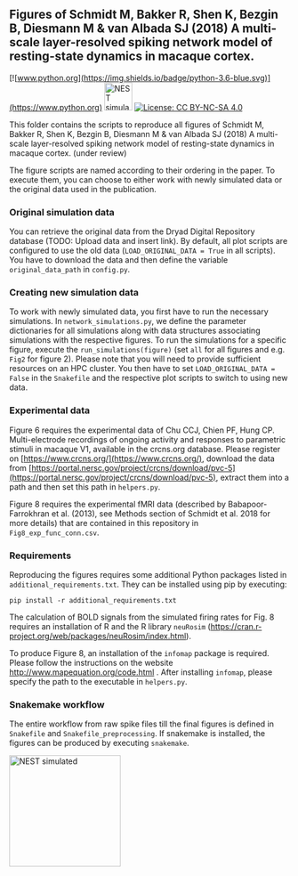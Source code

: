 ## Figures of Schmidt M, Bakker R, Shen K, Bezgin B, Diesmann M & van Albada SJ (2018) A multi-scale layer-resolved spiking network model of resting-state dynamics in macaque cortex.

[![www.python.org](https://img.shields.io/badge/python-3.6-blue.svg)](https://www.python.org) <a href="http://www.nest-simulator.org"> <img src="https://raw.githubusercontent.com/nest/nest-simulator/master/extras/logos/nest-simulated.png" alt="NEST simulated" width="50"/></a> [![License: CC BY-NC-SA 4.0](https://img.shields.io/badge/License-CC%20BY--NC--SA%204.0-lightgrey.svg)](https://creativecommons.org/licenses/by-nc-sa/4.0/)

This folder contains the scripts to reproduce all figures of Schmidt M, Bakker R, Shen K, Bezgin B, Diesmann M & van Albada SJ (2018) A multi-scale layer-resolved spiking network model of resting-state dynamics in macaque cortex. (under review)

The figure scripts are named according to their ordering in the paper. To execute them, you can choose to either work with newly simulated data or the original data used in the publication. 

### Original simulation data

You can retrieve the original data from the Dryad Digital Repository database (TODO: Upload data and insert link). By default, all plot scripts are configured to use the old data (`LOAD_ORIGINAL_DATA = True` in all scripts). You have to download the data and then define the variable `original_data_path` in `config.py`. 

### Creating new simulation data

To work with newly simulated data, you first have to run the necessary simulations. In `network_simulations.py`, we define the parameter dictionaries for all simulations along with data structures associating simulations with the respective figures. To run the simulations for a specific figure, execute the `run_simulations(figure)` (set `all` for all figures and e.g. `Fig2` for figure 2). Please note that you will need to provide sufficient resources on an HPC cluster.
You then have to set `LOAD_ORIGINAL_DATA = False` in the `Snakefile` and the respective plot scripts to switch to using new data.

### Experimental data

Figure 6 requires the experimental data of Chu CCJ, Chien PF, Hung CP. Multi-electrode recordings of ongoing activity
and responses to parametric stimuli in macaque V1, available in the crcns.org database. Please register on [https://www.crcns.org/](https://www.crcns.org/), download the data from [https://portal.nersc.gov/project/crcns/download/pvc-5](https://portal.nersc.gov/project/crcns/download/pvc-5), extract them into a path and then set this path in `helpers.py`.

Figure 8 requires the experimental fMRI data (described by Babapoor-Farrokhran et al. (2013), see Methods section of Schmidt et al. 2018 for more details) that are contained in this repository in `Fig8_exp_func_conn.csv`.

### Requirements

Reproducing the figures requires some additional Python packages listed in `additional_requirements.txt`. They can be installed using pip by executing:

`pip install -r additional_requirements.txt`

The calculation of BOLD signals from the simulated firing rates for Fig. 8 requires an installation of R and the R library `neuRosim` (<https://cran.r-project.org/web/packages/neuRosim/index.html>).

To produce Figure 8, an installation of the `infomap` package is required. Please follow the instructions on the website http://www.mapequation.org/code.html . After installing `infomap`, please specify the path to the executable in `helpers.py`.

### Snakemake workflow

The entire workflow from raw spike files till the final figures is defined in `Snakefile` and `Snakefile_preprocessing`. If snakemake is installed, the figures can be produced by executing `snakemake`.

<img src="https://raw.githubusercontent.com/nest/nest-simulator/master/extras/logos/nest-simulated.png" alt="NEST simulated" width="200"/>
